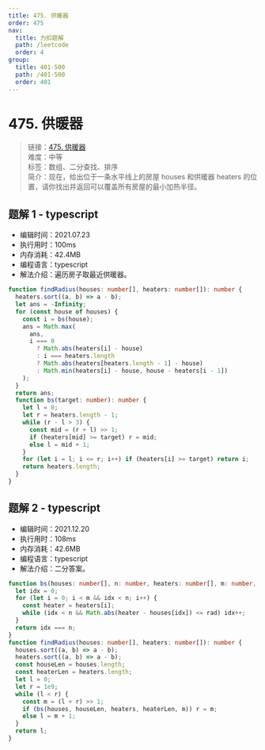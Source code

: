 ```yaml
---
title: 475. 供暖器
order: 475
nav:
  title: 力扣题解
  path: /leetcode
  order: 4
group:
  title: 401-500
  path: /401-500
  order: 401
---
```


# 475. 供暖器

> 链接：[475. 供暖器](https://leetcode-cn.com/problems/heaters)  
> 难度：中等  
> 标签：数组、二分查找、排序  
> 简介：现在，给出位于一条水平线上的房屋 houses 和供暖器 heaters 的位置，请你找出并返回可以覆盖所有房屋的最小加热半径。

## 题解 1 - typescript

- 编辑时间：2021.07.23
- 执行用时：100ms
- 内存消耗：42.4MB
- 编程语言：typescript
- 解法介绍：遍历房子取最近供暖器。

```typescript
function findRadius(houses: number[], heaters: number[]): number {
  heaters.sort((a, b) => a - b);
  let ans = -Infinity;
  for (const house of houses) {
    const i = bs(house);
    ans = Math.max(
      ans,
      i === 0
        ? Math.abs(heaters[i] - house)
        : i === heaters.length
        ? Math.abs(heaters[heaters.length - 1] - house)
        : Math.min(heaters[i] - house, house - heaters[i - 1])
    );
  }
  return ans;
  function bs(target: number): number {
    let l = 0;
    let r = heaters.length - 1;
    while (r - l > 3) {
      const mid = (r + l) >> 1;
      if (heaters[mid] >= target) r = mid;
      else l = mid + 1;
    }
    for (let i = l; i <= r; i++) if (heaters[i] >= target) return i;
    return heaters.length;
  }
}
```

## 题解 2 - typescript

- 编辑时间：2021.12.20
- 执行用时：108ms
- 内存消耗：42.6MB
- 编程语言：typescript
- 解法介绍：二分答案。

```typescript
function bs(houses: number[], n: number, heaters: number[], m: number, rad: number): boolean {
  let idx = 0;
  for (let i = 0; i < m && idx < n; i++) {
    const heater = heaters[i];
    while (idx < n && Math.abs(heater - houses[idx]) <= rad) idx++;
  }
  return idx === n;
}
function findRadius(houses: number[], heaters: number[]): number {
  houses.sort((a, b) => a - b);
  heaters.sort((a, b) => a - b);
  const houseLen = houses.length;
  const heaterLen = heaters.length;
  let l = 0;
  let r = 1e9;
  while (l < r) {
    const m = (l + r) >> 1;
    if (bs(houses, houseLen, heaters, heaterLen, m)) r = m;
    else l = m + 1;
  }
  return l;
}
```
